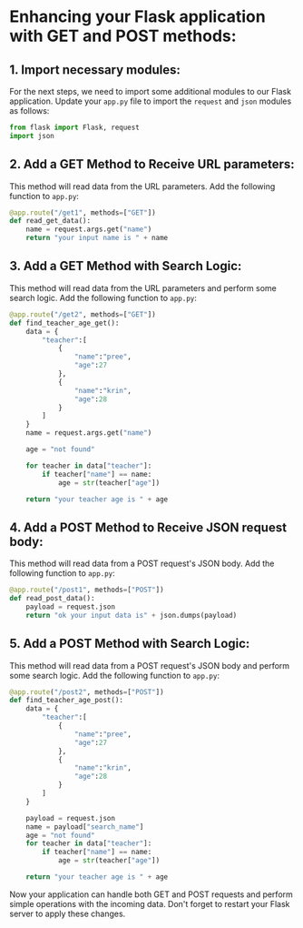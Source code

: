 # Enhancing your Flask application with GET and POST methods:

## 1. **Import necessary modules:** 

For the next steps, we need to import some additional modules to our Flask application. Update your `app.py` file to import the `request` and `json` modules as follows:

```python
from flask import Flask, request
import json
```

## 2. **Add a GET Method to Receive URL parameters:** 

This method will read data from the URL parameters. Add the following function to `app.py`:

```python
@app.route("/get1", methods=["GET"])
def read_get_data():
    name = request.args.get("name")
    return "your input name is " + name
```

## 3. **Add a GET Method with Search Logic:** 

This method will read data from the URL parameters and perform some search logic. Add the following function to `app.py`:

```python
@app.route("/get2", methods=["GET"])
def find_teacher_age_get():
    data = {
        "teacher":[
            {
                "name":"pree",
                "age":27
            },
            {
                "name":"krin",
                "age":28
            }
        ]
    }
    name = request.args.get("name")

    age = "not found"

    for teacher in data["teacher"]:
        if teacher["name"] == name:
            age = str(teacher["age"])

    return "your teacher age is " + age
```

## 4. **Add a POST Method to Receive JSON request body:** 

This method will read data from a POST request's JSON body. Add the following function to `app.py`:

```python
@app.route("/post1", methods=["POST"])
def read_post_data():
    payload = request.json
    return "ok your input data is" + json.dumps(payload)
```

## 5. **Add a POST Method with Search Logic:** 

This method will read data from a POST request's JSON body and perform some search logic. Add the following function to `app.py`:

```python
@app.route("/post2", methods=["POST"])
def find_teacher_age_post():
    data = {
        "teacher":[
            {
                "name":"pree",
                "age":27
            },
            {
                "name":"krin",
                "age":28
            }
        ]
    }

    payload = request.json
    name = payload["search_name"]
    age = "not found"
    for teacher in data["teacher"]:
        if teacher["name"] == name:
            age = str(teacher["age"])

    return "your teacher age is " + age
```

Now your application can handle both GET and POST requests and perform simple operations with the incoming data. Don't forget to restart your Flask server to apply these changes.